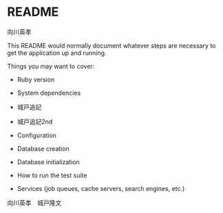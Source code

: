 # README

向川英孝

This README would normally document whatever steps are necessary to get the
application up and running.

Things you may want to cover:

* Ruby version

* System dependencies

* 城戸追記
* 城戸追記2nd

* Configuration

* Database creation

* Database initialization

* How to run the test suite

* Services (job queues, cache servers, search engines, etc.)

向川英孝　城戸隆文